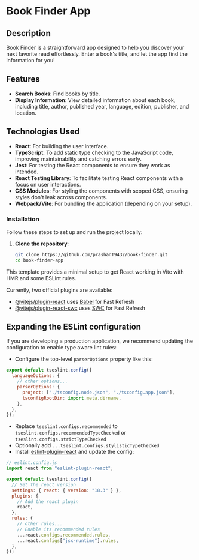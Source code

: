# Book Finder App

## Description

Book Finder is a straightforward app designed to help you discover your next favorite read effortlessly. Enter a book's title, and let the app find the information for you!

## Features

- **Search Books**: Find books by title.
- **Display Information**: View detailed information about each book, including title, author, published year, language, edition, publisher, and location.

## Technologies Used

- **React**: For building the user interface.
- **TypeScript**: To add static type checking to the JavaScript code, improving maintainability and catching errors early.
- **Jest**: For testing the React components to ensure they work as intended.
- **React Testing Library**: To facilitate testing React components with a focus on user interactions.
- **CSS Modules**: For styling the components with scoped CSS, ensuring styles don't leak across components.
- **Webpack/Vite**: For bundling the application (depending on your setup).

### Installation

Follow these steps to set up and run the project locally:

1. **Clone the repository**:
   ```sh
   git clone https://github.com/prashanT9432/book-finder.git
   cd book-finder-app
   ```

This template provides a minimal setup to get React working in Vite with HMR and some ESLint rules.

Currently, two official plugins are available:

- [@vitejs/plugin-react](https://github.com/vitejs/vite-plugin-react/blob/main/packages/plugin-react/README.md) uses [Babel](https://babeljs.io/) for Fast Refresh
- [@vitejs/plugin-react-swc](https://github.com/vitejs/vite-plugin-react-swc) uses [SWC](https://swc.rs/) for Fast Refresh

## Expanding the ESLint configuration

If you are developing a production application, we recommend updating the configuration to enable type aware lint rules:

- Configure the top-level `parserOptions` property like this:

```js
export default tseslint.config({
  languageOptions: {
    // other options...
    parserOptions: {
      project: ["./tsconfig.node.json", "./tsconfig.app.json"],
      tsconfigRootDir: import.meta.dirname,
    },
  },
});
```

- Replace `tseslint.configs.recommended` to `tseslint.configs.recommendedTypeChecked` or `tseslint.configs.strictTypeChecked`
- Optionally add `...tseslint.configs.stylisticTypeChecked`
- Install [eslint-plugin-react](https://github.com/jsx-eslint/eslint-plugin-react) and update the config:

```js
// eslint.config.js
import react from "eslint-plugin-react";

export default tseslint.config({
  // Set the react version
  settings: { react: { version: "18.3" } },
  plugins: {
    // Add the react plugin
    react,
  },
  rules: {
    // other rules...
    // Enable its recommended rules
    ...react.configs.recommended.rules,
    ...react.configs["jsx-runtime"].rules,
  },
});
```
